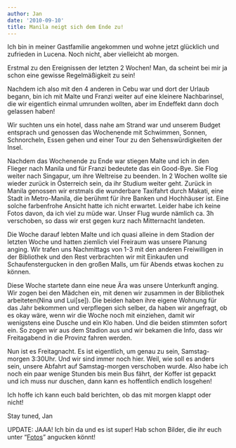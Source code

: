 ```yaml
---
author: Jan
date: '2010-09-10'
title: Manila neigt sich dem Ende zu!
---
```


Ich bin in meiner Gastfamilie angekommen und wohne jetzt glücklich und zufrieden in Lucena. Noch nicht, aber vielleicht ab morgen.

Erstmal zu den Ereignissen der letzten 2 Wochen! Man, da scheint bei mir ja schon eine gewisse Regelmäßigkeit zu sein!

Nachdem ich also mit den 4 anderen in Cebu war und dort der Urlaub begann, bin ich mit Malte und Franzi weiter auf eine kleinere Nachbarinsel, die wir eigentlich einmal umrunden wollten, aber im Endeffekt dann doch gelassen haben!

Wir suchten uns ein hotel, dass nahe am Strand war und unserem Budget entsprach und genossen das Wochenende mit Schwimmen, Sonnen, Schnorcheln, Essen gehen und einer Tour zu den Sehenswürdigkeiten der Insel.

Nachdem das Wochenende zu Ende war stiegen Malte und ich in den Flieger nach Manila und für Franzi bedeutete das ein Good-Bye. Sie Flog weiter nach Singapur, um ihre Weltreise zu beenden. In 2 Wochen wollte sie wieder zurück in Österreich sein, da ihr Studium weiter geht. Zurück in Manila genossen wir erstmals die wunderbare Taxifahrt durch Makati, eine Stadt in Metro-Manila, die berühmt für ihre Banken und Hochhäuser ist. Eine solche farbenfrohe Ansicht hatte ich nicht erwartet. Leider habe ich keine Fotos davon, da ich viel zu müde war. Unser Flug wurde nämlich ca. 3h verschoben, so dass wir erst gegen kurz nach Mitternacht landeten.

Die Woche darauf lebten Malte und ich quasi alleine in dem Stadion der letzten Woche und hatten ziemlich viel Freiraum was unsere Planung anging. Wir trafen uns Nachmittags von 1-3 mit den anderen Freiwilligen in der Bibliothek und den Rest verbrachten wir mit Einkaufen und Schaufenstergucken in den großen Malls, um für Abends etwas kochen zu können.

Diese Woche startete dann eine neue Ära was unsere Unterkunft anging. Wir zogen bei den Mädchen ein, mit denen wir zusammen in der Bibliothek arbeiteten(Nina und Lui[se]). Die beiden haben ihre eigene Wohnung für das Jahr bekommen und verpflegen sich selber, da haben wir angefragt, ob es okay wäre, wenn wir die Woche noch mit einziehen, damit wir wenigstens eine Dusche und ein Klo haben. Und die beiden stimmten sofort ein. So zogen wir aus dem Stadion aus und wir bekamen die Info, dass wir Freitagabend in die Provinz fahren werden.

Nun ist es Freitagnacht. Es ist eigentlich, um genau zu sein, Samstag-morgen 3:30Uhr. Und wir sind immer noch hier. Weil, wie soll es anders sein, unsere Abfahrt auf Samstag-morgen verschoben wurde. Also habe ich noch ein paar wenige Stunden bis mein Bus fährt, der Koffer ist gepackt und ich muss nur duschen, dann kann es hoffentlich endlich losgehen!

Ich hoffe ich kann euch bald berichten, ob das mit morgen klappt oder nicht!

Stay tuned, Jan

UPDATE: JAAA! Ich bin da und es ist super! Hab schon Bilder, die ihr euch unter &#8220;<a href="https://jan-steinke.de/pueblo-por-la-playa/" target="_self">Fotos</a>&#8221; angucken könnt!

